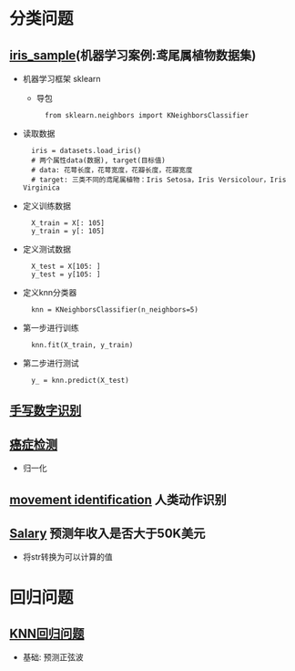 # 分类问题
## [iris_sample](https://github.com/Zahirgeek/DailyLife/blob/master/Machine_Learning/KNN/iris_sample.ipynb)(机器学习案例:鸢尾属植物数据集)
- 机器学习框架 sklearn
	- 导包

			from sklearn.neighbors import KNeighborsClassifier

- 读取数据

		iris = datasets.load_iris()
		# 两个属性data(数据), target(目标值)
		# data: 花萼长度，花萼宽度，花瓣长度，花瓣宽度
		# target: 三类不同的鸢尾属植物：Iris Setosa，Iris Versicolour，Iris Virginica
- 定义训练数据

		X_train = X[: 105]
		y_train = y[: 105]

- 定义测试数据

		X_test = X[105: ]
		y_test = y[105: ]

- 定义knn分类器

		knn = KNeighborsClassifier(n_neighbors=5)
- 第一步进行训练
	
		knn.fit(X_train, y_train)
- 第二步进行测试

		y_ = knn.predict(X_test)

## [手写数字识别](https://github.com/Zahirgeek/DailyLife/blob/master/Machine_Learning/KNN/%E6%89%8B%E5%86%99%E6%95%B0%E5%AD%97%E8%AF%86%E5%88%AB.ipynb)

## [癌症检测](https://github.com/Zahirgeek/DailyLife/blob/master/Machine_Learning/KNN/%E7%99%8C%E7%97%87%E6%A3%80%E6%B5%8B.ipynb)
- 归一化

## [movement identification]() 人类动作识别

## [Salary]() 预测年收入是否大于50K美元
- 将str转换为可以计算的值
# 回归问题
## [KNN回归问题](https://github.com/Zahirgeek/DailyLife/blob/master/Machine_Learning/KNN/KNN%E5%9B%9E%E5%BD%92%E9%97%AE%E9%A2%98.ipynb)
- 基础: 预测正弦波
